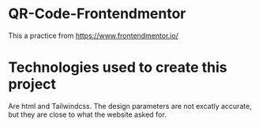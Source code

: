 # QR-Code-Frontendmentor
This a practice from https://www.frontendmentor.io/

# Technologies used to create this project 
Are html and Tailwindcss. The design parameters are not excatly accurate, but they are close to what the website asked for.